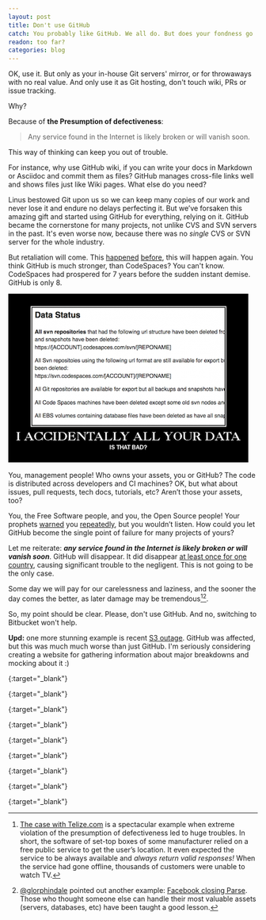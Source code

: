 ```yaml
---
layout: post
title: Don't use GitHub
catch: You probably like GitHub. We all do. But does your fondness go
readon: too far?
categories: blog
---
```


OK, use it. But only as your in-house Git servers' mirror, or for throwaways with no real value. And only use it as Git hosting, don't touch wiki, PRs or issue tracking. 

Why?

Because of **the Presumption of defectiveness**:

> Any service found in the Internet is likely broken or will vanish soon.

This way of thinking can keep you out of trouble.

For instance, why use GitHub wiki, if you can write your docs in Markdown or Asciidoc and commit them as files? GitHub manages cross-file links well and shows files just like Wiki pages. What else do you need? 

Linus bestowed Git upon us so we can keep many copies of our work and never lose it and endure no delays perfecting it. But we’ve forsaken this amazing gift and started using GitHub for everything, relying on it. GitHub became the cornerstone for many projects, not unlike CVS and SVN servers in the past. It's even worse now, because there was no _single_ CVS or SVN server for the whole industry.

But retaliation will come. This [happened][codespaces] [before][murder], this will happen again. You think GitHub is much stronger, than CodeSpaces? You can't know. CodeSpaces had prospered for 7 years before the sudden instant demise. GitHub is only 8.

![I accidentally all your data. Is that bad?](/img/i-accidentally-all-your-data.png)

You, management people! Who owns your assets, you or GitHub? The code is distributed across developers and CI machines? OK, but what about issues, pull requests, tech docs, tutorials, etc? Aren’t those your assets, too?

You, the Free Software people, and you, the Open Source people! Your prophets [warned][stallman] you [repeatedly][linus], but you wouldn’t listen. How could you let GitHub become the single point of failure for many projects of yours?

Let me reiterate: **_any service found in the Internet is likely broken or will vanish soon_**. GitHub will disappear. It did disappear [at least once for one country][github], causing significant trouble to the negligent. This is not going to be the only case.

Some day we will pay for our carelessness and laziness, and the sooner the day comes the better, as later damage may be tremendous[^tv-example][^parse-example].

So, my point should be clear. Please, don't use GitHub. And no, switching to Bitbucket won't help.

**Upd:** one more stunning example is recent [S3 outage][s3-outage]. GitHub was affected, but this was much much worse than just GitHub. I'm seriously considering creating a website for gathering information about major breakdowns and mocking about it :)

[codespaces]: https://web.archive.org/web/20140618165208/http://www.codespaces.com/ "Code Spaces : Is Down!"
{:target="_blank"}

[murder]: http://www.infoworld.com/article/2608076/data-center/murder-in-the-amazon-cloud.html "Murder in the Amazon cloud"
{:target="_blank"}

[stallman]: https://lists.gnu.org/archive/html/discuss-gnustep/2015-12/msg00168.html "Please, no GitHub"
{:target="_blank"}

[linus]: https://www.wired.com/2012/05/torvalds_github/ "Linus Torvalds Invented Git, But He Pulls No Patches With GitHub"
{:target="_blank"}

[github]: https://techcrunch.com/2014/12/03/github-russia/ "Russia Blacklists, Blocks GitHub Over Pages That Refer To Suicide"
{:target="_blank"}

[s3-outage]: https://www.theregister.co.uk/2017/03/01/aws_s3_outage/ "AWS's S3 outage was so bad Amazon couldn't get into its own dashboard to warn the world"
{:target="_blank"}

[^tv-example]: [The case with Telize.com][telize] is a spectacular example when extreme violation of the presumption of defectiveness led to huge troubles. In short, the software of set-top boxes of some manufacturer relied on a free public service to get the user’s location. It even expected the service to be always available and _always return valid responses!_ When the service had gone offline, thousands of customers were unable to watch TV.

[telize]: http://www.cambus.net/decommissioning-a-free-public-api/ "Decommissioning a free public API"
{:target="_blank"}

[^parse-example]: [@glorphindale] pointed out another example: [Facebook closing Parse][parse]. Those who thought someone else can handle their most valuable assets (servers, databases, etc) have been taught a good lesson.

[@glorphindale]: https://mobile.twitter.com/glorphindale "Firelancer with social skills of a nervous badger."
{:target="_blank"}

[parse]: https://techcrunch.com/2016/01/28/facebook-shutters-its-parse-developer-platform/ "Facebook Shutters Its Parse Developer Platform"
{:target="_blank"}

